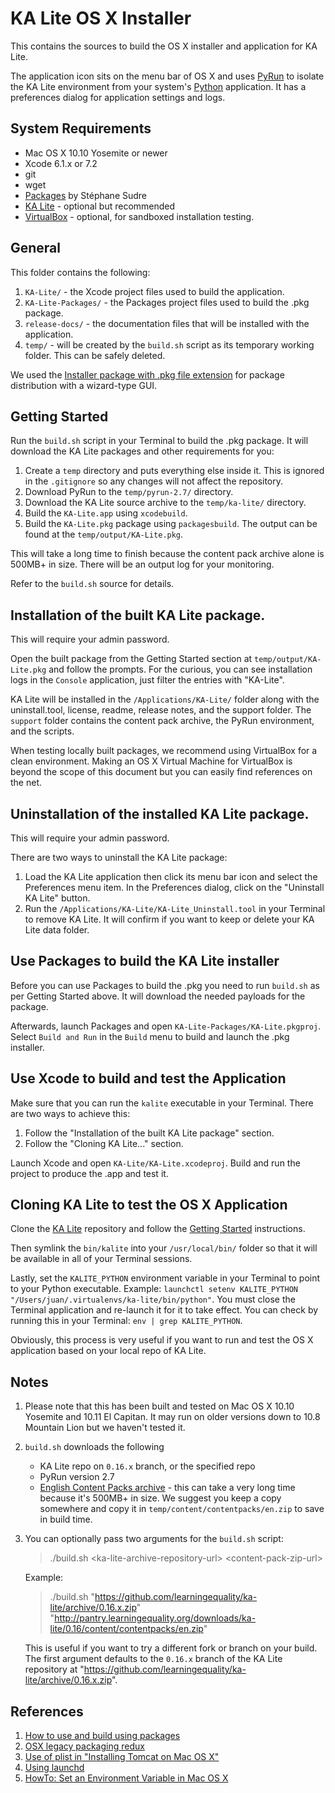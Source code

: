 KA Lite OS X Installer
======================
This contains the sources to build the OS X installer and application for KA Lite.

The application icon sits on the menu bar of OS X and uses [PyRun](http://www.egenix.com/products/python/PyRun/) to isolate the KA Lite environment from your system's [Python](https://www.python.org/) application.  It has a preferences dialog for application settings and logs. 


## System Requirements

* Mac OS X 10.10 Yosemite or newer
* Xcode 6.1.x or 7.2
* git
* wget
* [Packages](http://s.sudre.free.fr/Software/Packages/about.html) by Stéphane Sudre
* [KA Lite](https://github.com/learningequality/ka-lite/wiki/Getting-started) - optional but recommended
* [VirtualBox](https://www.virtualbox.org) - optional, for sandboxed installation testing.


## General 

This folder contains the following:

1. `KA-Lite/` - the Xcode project files used to build the application.
2. `KA-Lite-Packages/` - the Packages project files used to build the .pkg package.
3. `release-docs/` - the documentation files that will be installed with the application.
4. `temp/` - will be created by the `build.sh` script as its temporary working folder.  This can be safely deleted.

We used the [Installer package with .pkg file extension](https://en.wikipedia.org/wiki/Installer_(OS_X)#Installer_package) for package distribution with a wizard-type GUI.


## Getting Started

Run the `build.sh` script in your Terminal to build the .pkg package.  It will download the KA Lite packages and other requirements for you:

1. Create a `temp` directory and puts everything else inside it.  This is ignored in the `.gitignore` so any changes will not affect the repository.
1. Download PyRun to the `temp/pyrun-2.7/` directory.  
1. Download the KA Lite source archive to the `temp/ka-lite/` directory.  
1. Build the `KA-Lite.app` using `xcodebuild`.  
1. Build the `KA-Lite.pkg` package using `packagesbuild`.  The output can be found at the `temp/output/KA-Lite.pkg`.

This will take a long time to finish because the content pack archive alone is 500MB+ in size.  There will be an output log for your monitoring.

Refer to the `build.sh` source for details.


## Installation of the built KA Lite package.

This will require your admin password.

Open the built package from the Getting Started section at `temp/output/KA-Lite.pkg` and follow the prompts.  For the curious, you can see installation logs in the `Console` application, just filter the entries with "KA-Lite".

KA Lite will be installed in the `/Applications/KA-Lite/` folder along with the uninstall.tool, license, readme, release notes, and the support folder.  The `support` folder contains the content pack archive, the PyRun environment, and the scripts.

When testing locally built packages, we recommend using VirtualBox for a clean environment.  Making an OS X Virtual Machine for VirtualBox is beyond the scope of this document but you can easily find references on the net.


## Uninstallation of the installed KA Lite package.

This will require your admin password.

There are two ways to uninstall the KA Lite package:

1. Load the KA Lite application then click its menu bar icon and select the Preferences menu item.  In the Preferences dialog, click on the "Uninstall KA Lite" button.
1. Run the `/Applications/KA-Lite/KA-Lite_Uninstall.tool` in your Terminal to remove KA Lite.  It will confirm if you want to keep or delete your KA Lite data folder.


## Use Packages to build the KA Lite installer

Before you can use Packages to build the .pkg you need to run `build.sh` as per Getting Started above.  It will download the needed payloads for the package.

Afterwards, launch Packages and open `KA-Lite-Packages/KA-Lite.pkgproj`.  Select `Build and Run` in the `Build` menu to build and launch the .pkg installer.


## Use Xcode to build and test the Application

Make sure that you can run the `kalite` executable in your Terminal.  There are two ways to achieve this:

1. Follow the "Installation of the built KA Lite package" section.
2. Follow the "Cloning KA Lite..." section.

Launch Xcode and open `KA-Lite/KA-Lite.xcodeproj`.  Build and run the project to produce the .app and test it.


## Cloning KA Lite to test the OS X Application

Clone the [KA Lite](https://github.com/learningequality/ka-lite) repository and follow the [Getting Started](https://github.com/learningequality/ka-lite/wiki/Getting-started) instructions.  

Then symlink the `bin/kalite` into your `/usr/local/bin/` folder so that it will be available in all of your Terminal sessions.  

Lastly, set the `KALITE_PYTHON` environment variable in your Terminal to point to your Python executable.  Example: `launchctl setenv KALITE_PYTHON "/Users/juan/.virtualenvs/ka-lite/bin/python"`.  You must close the Terminal application and re-launch it for it to take effect.  You can check by running this in your Terminal: `env | grep KALITE_PYTHON`.

Obviously, this process is very useful if you want to run and test the OS X application based on your local repo of KA Lite.


## Notes

1. Please note that this has been built and tested on Mac OS X 10.10 Yosemite and 10.11 El Capitan.  It may run on older versions down to 10.8 Mountain Lion but we haven't tested it.
1. `build.sh` downloads the following

    * KA Lite repo on `0.16.x` branch, or the specified repo
    * PyRun version 2.7
    * [English Content Packs archive](http://pantry.learningequality.org/downloads/ka-lite/0.16/content/contentpacks/en.zip) - this can take a very long time because it's 500MB+ in size.  We suggest you keep a copy somewhere and copy it in `temp/content/contentpacks/en.zip` to save in build time.
1. You can optionally pass two arguments for the `build.sh` script:

    > ./build.sh \<ka-lite-archive-repository-url> \<content-pack-zip-url>

    Example:

    > ./build.sh "https://github.com/learningequality/ka-lite/archive/0.16.x.zip" "http://pantry.learningequality.org/downloads/ka-lite/0.16/content/contentpacks/en.zip"

    This is useful if you want to try a different fork or branch on your build.  The first argument defaults to the `0.16.x` branch of the KA Lite repository at "https://github.com/learningequality/ka-lite/archive/0.16.x.zip".


## References

1. [How to use and build using packages](http://s.sudre.free.fr/Software/documentation/Packages/en/index.html)
1. [OSX legacy packaging redux](http://matthew-brett.github.io/docosx/legacy_package_redux.html)
1. [Use of plist in "Installing Tomcat on Mac OS X"](http://www.joel.lopes-da-silva.com/2008/05/13/installing-tomcat-on-mac-os-x/)
1. [Using launchd](http://trac.buildbot.net/wiki/UsingLaunchd)
1. [HowTo: Set an Environment Variable in Mac OS X](http://www.dowdandassociates.com/blog/content/howto-set-an-environment-variable-in-mac-os-x/)